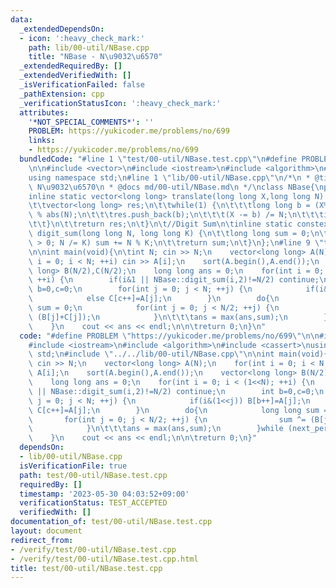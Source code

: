 ```yaml
---
data:
  _extendedDependsOn:
  - icon: ':heavy_check_mark:'
    path: lib/00-util/NBase.cpp
    title: "NBase - N\u9032\u6570"
  _extendedRequiredBy: []
  _extendedVerifiedWith: []
  _isVerificationFailed: false
  _pathExtension: cpp
  _verificationStatusIcon: ':heavy_check_mark:'
  attributes:
    '*NOT_SPECIAL_COMMENTS*': ''
    PROBLEM: https://yukicoder.me/problems/no/699
    links:
    - https://yukicoder.me/problems/no/699
  bundledCode: "#line 1 \"test/00-util/NBase.test.cpp\"\n#define PROBLEM \"https://yukicoder.me/problems/no/699\"\
    \n\n#include <vector>\n#include <iostream>\n#include <algorithm>\n#include <cassert>\n\
    using namespace std;\n#line 1 \"lib/00-util/NBase.cpp\"\n/*\n * @title NBase -\
    \ N\u9032\u6570\n * @docs md/00-util/NBase.md\n */\nclass NBase{\npublic:\n\t\
    inline static vector<long long> translate(long long X,long long N) {\n\t\tassert(abs(N)>1);\n\
    \t\tvector<long long> res;\n\t\twhile(1) {\n\t\t\tlong long b = (X%abs(N)+abs(N))\
    \ % abs(N);\n\t\t\tres.push_back(b);\n\t\t\t(X -= b) /= N;\n\t\t\tif(X==0) break;\n\
    \t\t}\n\t\treturn res;\n\t}\n\t//Digit Sum\n\tinline static constexpr long long\
    \ digit_sum(long long N, long long K) {\n\t\tlong long sum = 0;\n\t\tfor (; N\
    \ > 0; N /= K) sum += N % K;\n\t\treturn sum;\n\t}\n};\n#line 9 \"test/00-util/NBase.test.cpp\"\
    \n\nint main(void){\n\tint N; cin >> N;\n    vector<long long> A(N);\n    for(int\
    \ i = 0; i < N; ++i) cin >> A[i];\n    sort(A.begin(),A.end());\n    vector<long\
    \ long> B(N/2),C(N/2);\n    long long ans = 0;\n    for(int i = 0; i < (1<<N);\
    \ ++i) {\n        if(i&1 || NBase::digit_sum(i,2)!=N/2) continue;\n        int\
    \ b=0,c=0;\n        for(int j = 0; j < N; ++j) {\n            if(i&(1<<j)) B[b++]=A[j];\n\
    \            else C[c++]=A[j];\n        }\n        do{\n            long long\
    \ sum = 0;\n            for(int j = 0; j < N/2; ++j) {\n                sum ^=\
    \ (B[j]+C[j]);\n            }\n\t\t\tans = max(ans,sum);\n        }while (next_permutation(B.begin(),B.end()));\n\
    \    }\n    cout << ans << endl;\n\n\treturn 0;\n}\n"
  code: "#define PROBLEM \"https://yukicoder.me/problems/no/699\"\n\n#include <vector>\n\
    #include <iostream>\n#include <algorithm>\n#include <cassert>\nusing namespace\
    \ std;\n#include \"../../lib/00-util/NBase.cpp\"\n\nint main(void){\n\tint N;\
    \ cin >> N;\n    vector<long long> A(N);\n    for(int i = 0; i < N; ++i) cin >>\
    \ A[i];\n    sort(A.begin(),A.end());\n    vector<long long> B(N/2),C(N/2);\n\
    \    long long ans = 0;\n    for(int i = 0; i < (1<<N); ++i) {\n        if(i&1\
    \ || NBase::digit_sum(i,2)!=N/2) continue;\n        int b=0,c=0;\n        for(int\
    \ j = 0; j < N; ++j) {\n            if(i&(1<<j)) B[b++]=A[j];\n            else\
    \ C[c++]=A[j];\n        }\n        do{\n            long long sum = 0;\n     \
    \       for(int j = 0; j < N/2; ++j) {\n                sum ^= (B[j]+C[j]);\n\
    \            }\n\t\t\tans = max(ans,sum);\n        }while (next_permutation(B.begin(),B.end()));\n\
    \    }\n    cout << ans << endl;\n\n\treturn 0;\n}"
  dependsOn:
  - lib/00-util/NBase.cpp
  isVerificationFile: true
  path: test/00-util/NBase.test.cpp
  requiredBy: []
  timestamp: '2023-05-30 04:03:52+09:00'
  verificationStatus: TEST_ACCEPTED
  verifiedWith: []
documentation_of: test/00-util/NBase.test.cpp
layout: document
redirect_from:
- /verify/test/00-util/NBase.test.cpp
- /verify/test/00-util/NBase.test.cpp.html
title: test/00-util/NBase.test.cpp
---
```


